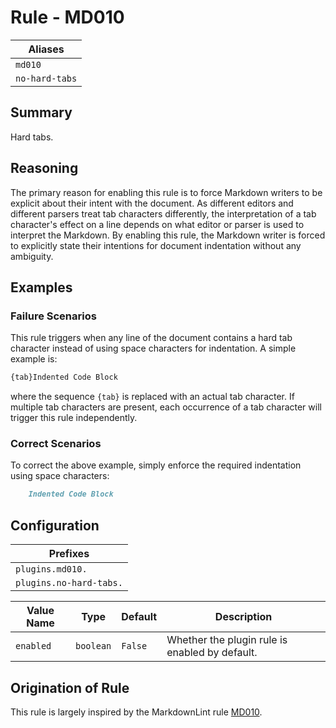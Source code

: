 # Rule - MD010

| Aliases |
| --- |
| `md010` |
| `no-hard-tabs` |

## Summary

Hard tabs.

## Reasoning

The primary reason for enabling this rule is to force Markdown writers to be
explicit about their intent with the document.  As different editors and different
parsers treat tab characters differently, the interpretation of a tab character's
effect on a line depends on what editor or parser is used to interpret the Markdown.
By enabling this rule, the Markdown writer is forced to explicitly state their
intentions for document indentation without any ambiguity.

## Examples

### Failure Scenarios

This rule triggers when any line of the document contains a hard tab character
instead of using space characters for indentation. A simple example is:

```Markdown
{tab}Indented Code Block
```

where the sequence `{tab}` is replaced with an actual tab character.  If multiple
tab characters are present, each occurrence of a tab character will trigger this
rule independently.

### Correct Scenarios

To correct the above example, simply enforce the required indentation using space
characters:

```Markdown
    Indented Code Block
```

## Configuration

| Prefixes |
| --- |
| `plugins.md010.` |
| `plugins.no-hard-tabs.` |

| Value Name | Type | Default | Description |
| -- | -- | -- | -- |
| `enabled` | `boolean` | `False` | Whether the plugin rule is enabled by default. |

## Origination of Rule

This rule is largely inspired by the MarkdownLint rule
[MD010](https://github.com/DavidAnson/markdownlint/blob/main/doc/Rules.md#md010---hard-tabs).
